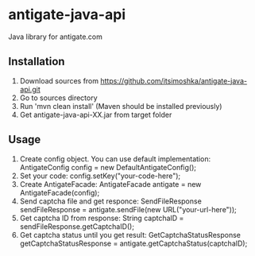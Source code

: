 antigate-java-api
=================

Java library for antigate.com

Installation
------------

1. Download sources from https://github.com/itsimoshka/antigate-java-api.git
2. Go to sources directory
3. Run 'mvn clean install' (Maven should be installed previously)
4. Get antigate-java-api-XX.jar from target folder

Usage
-----

1. Create config object. You can use default implementation:
    AntigateConfig config = new DefaultAntigateConfig();
2. Set your code:
    config.setKey("your-code-here");
3. Create AntigateFacade:
    AntigateFacade antigate = new AntigateFacade(config);
4. Send captcha file and get responce:
    SendFileResponse sendFileResponse = antigate.sendFile(new URL("your-url-here"));
5. Get captcha ID from response:
    String captchaID = sendFileResponse.getCaptchaID();
6. Get captcha status until you get result:
    GetCaptchaStatusResponse getCaptchaStatusResponse = antigate.getCaptchaStatus(captchaID);